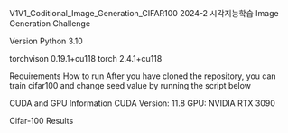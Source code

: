 V1V1_Coditional_Image_Generation_CIFAR100
2024-2 시각지능학습 Image Generation Challenge

Version
Python 3.10

torchvison 0.19.1+cu118
torch 2.4.1+cu118

Requirements
How to run
After you have cloned the repository, you can train cifar100 and change seed value by running the script below

CUDA and GPU Information
CUDA Version: 11.8 GPU: NVIDIA RTX 3090

Cifar-100 Results
